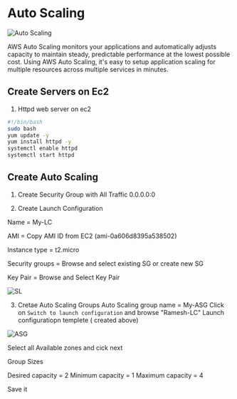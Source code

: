 # Auto Scaling

![Auto Scaling](https://user-images.githubusercontent.com/111989928/210201361-cda29938-48a3-4138-8518-3a464bd3b968.png)

AWS Auto Scaling monitors your applications and automatically adjusts capacity to maintain steady, 
predictable performance at the lowest possible cost. Using AWS Auto Scaling, it's easy to setup application scaling for multiple resources across multiple services in minutes.


## Create Servers on Ec2 

1. Httpd web server on ec2
```sh
#!/bin/bash
sudo bash
yum update -y
yum install httpd -y
systemctl enable httpd
systemctl start httpd
```

## Create Auto Scaling

1. Create Security Group with All Traffic 0.0.0.0:0

2. Create Launch Configuration

Name = My-LC

AMI = Copy AMI ID from EC2 (ami-0a606d8395a538502)

Instance type = t2.micro

Security groups = Browse and select existing SG or create new SG

Key Pair = Browse and Select Key Pair

![SL](https://user-images.githubusercontent.com/111989928/210202918-05d7cf98-497c-4336-b122-775e08f9af27.png)



3. Cretae Auto Scaling Groups
Auto Scaling group name = My-ASG
Click on `Switch to launch configuration` and  browse "Ramesh-LC" Launch configuratiopn templete ( created above)

![ASG](https://user-images.githubusercontent.com/111989928/210203030-af0cd6d5-e78b-41d3-94e1-c484ba1191ec.png)

Select all Available zones and cick next 


Group Sizes

Desired capacity = 2
Minimum capacity = 1
Maximum capacity = 4

Save it 
